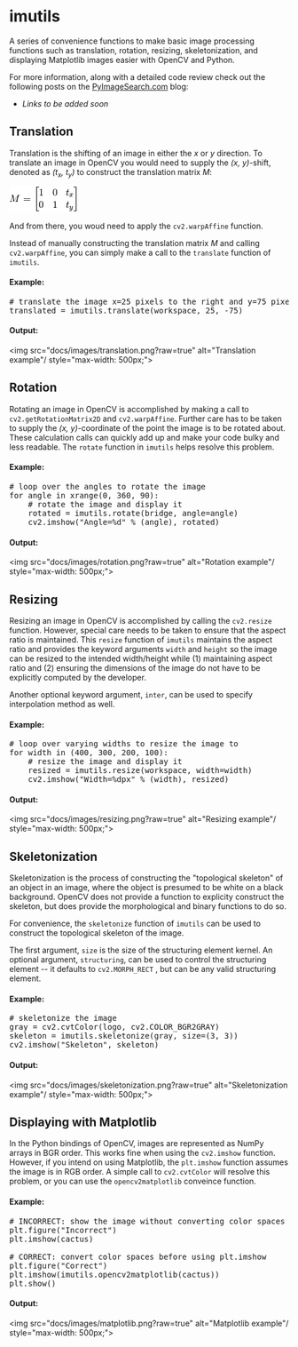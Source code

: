 # imutils
A series of convenience functions to make basic image processing functions such as translation, rotation, resizing, skeletonization, and displaying Matplotlib images easier with OpenCV and Python.

For more information, along with a detailed code review check out the following posts on the [PyImageSearch.com](http://www.pyimagesearch.com) blog:

- *Links to be added soon*

## Translation
Translation is the shifting of an image in either the *x* or *y* direction. To translate an image in OpenCV you would need to supply the *(x, y)*-shift, denoted as *(t<sub>x</sub>, t<sub>y</sub>)* to construct the translation matrix *M*:

![Translation equation](docs/images/translation_eq.png?raw=true)

And from there, you woud need to apply the `cv2.warpAffine` function.

Instead of manually constructing the translation matrix *M* and calling `cv2.warpAffine`, you can simply make a call to the `translate` function of `imutils`.

#### Example:
<pre># translate the image x=25 pixels to the right and y=75 pixels up
translated = imutils.translate(workspace, 25, -75)</pre>

#### Output:
<img src="docs/images/translation.png?raw=true" alt="Translation example"/ style="max-width: 500px;">

## Rotation
Rotating an image in OpenCV is accomplished by making a call to `cv2.getRotationMatrix2D` and `cv2.warpAffine`. Further care has to be taken to supply the *(x, y)*-coordinate of the point the image is to be rotated about. These calculation calls can quickly add up and make your code bulky and less readable. The `rotate` function in `imutils` helps resolve this problem.

#### Example:
<pre># loop over the angles to rotate the image
for angle in xrange(0, 360, 90):
	# rotate the image and display it
	rotated = imutils.rotate(bridge, angle=angle)
	cv2.imshow("Angle=%d" % (angle), rotated)</pre>

#### Output:
<img src="docs/images/rotation.png?raw=true" alt="Rotation example"/ style="max-width: 500px;">

## Resizing
Resizing an image in OpenCV is accomplished by calling the `cv2.resize` function. However, special care needs to be taken to ensure that the aspect ratio is maintained.  This `resize` function of `imutils` maintains the aspect ratio and provides the keyword arguments `width` and `height` so the image can be resized to the intended width/height while (1) maintaining aspect ratio and (2) ensuring the dimensions of the image do not have to be explicitly computed by the developer.

Another optional keyword argument, `inter`, can be used to specify interpolation method as well.

#### Example:
<pre># loop over varying widths to resize the image to
for width in (400, 300, 200, 100):
	# resize the image and display it
	resized = imutils.resize(workspace, width=width)
	cv2.imshow("Width=%dpx" % (width), resized)</pre>

#### Output:
<img src="docs/images/resizing.png?raw=true" alt="Resizing example"/ style="max-width: 500px;">

## Skeletonization
Skeletonization is the process of constructing the "topological skeleton" of an object in an image, where the object is presumed to be white on a black background. OpenCV does not provide a function to explicity construct the skeleton, but does provide the morphological and binary functions to do so.

For convenience, the `skeletonize` function of `imutils` can be used to construct the topological skeleton of the image.

The first argument, `size` is the size of the structuring element kernel. An optional argument, `structuring`, can be used to control the structuring element -- it defaults to `cv2.MORPH_RECT`	, but can be any valid structuring element.

#### Example:
<pre># skeletonize the image
gray = cv2.cvtColor(logo, cv2.COLOR_BGR2GRAY)
skeleton = imutils.skeletonize(gray, size=(3, 3))
cv2.imshow("Skeleton", skeleton)</pre>

#### Output:
<img src="docs/images/skeletonization.png?raw=true" alt="Skeletonization example"/ style="max-width: 500px;">

## Displaying with Matplotlib
In the Python bindings of OpenCV, images are represented as NumPy arrays in BGR order. This works fine when using the `cv2.imshow` function. However, if you intend on using Matplotlib, the `plt.imshow` function assumes the image is in RGB order. A simple call to `cv2.cvtColor` will resolve this problem, or you can use the `opencv2matplotlib` conveince function.

#### Example:
<pre># INCORRECT: show the image without converting color spaces
plt.figure("Incorrect")
plt.imshow(cactus)

# CORRECT: convert color spaces before using plt.imshow
plt.figure("Correct")
plt.imshow(imutils.opencv2matplotlib(cactus))
plt.show()</pre>

#### Output:
<img src="docs/images/matplotlib.png?raw=true" alt="Matplotlib example"/ style="max-width: 500px;">
